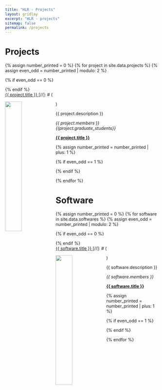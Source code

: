 ```yaml
---
title: "HLR - Projects"
layout: gridlay
excerpt: "HLR - projects"
sitemap: false
permalink: /projects
---
```


# Projects

{% assign number_printed = 0 %}
 {% for project in site.data.projects %}
 {% assign even_odd = number_printed | modulo: 2 %}

{% if even_odd == 0 %}
<div class="row">
{% endif %}

<div class="col-sm-6 clearfix">
<div class="well">
<pubtit><a href="{{ site.url }}{{ site.baseurl }}/projects" style="color: inherit"> {{ project.title }} </a></pubtit>
[//]: # (<p><img src="" class="img-responsive" width="33%" style="float: left"></p>)
<p> {{ project.description }} </p>
<p><em> {{ project.members }} {{project.graduate_students}} </em></p>
<p><strong><a href="{{ project.webpage }}">{{ project.title }}</a></strong></p>
<p> </p>
</div>
 </div>

 
 {% assign number_printed = number_printed | plus: 1 %}

{% if even_odd == 1 %}
</div>
{% endif %}

{% endfor %}


# Software

{% assign number_printed = 0 %}
 {% for software in site.data.softwares %}
 {% assign even_odd = number_printed | modulo: 2 %}

{% if even_odd == 0 %}
<div class="row">
{% endif %}

<div class="col-sm-6 clearfix">
<div class="well">
<pubtit><a href="{{ site.url }}{{ site.baseurl }}/softwares" style="color: inherit"> {{ software.title }} </a></pubtit>
[//]: # (<p><img src="" class="img-responsive" width="33%" style="float: left"></p>)
<p> {{ software.description }} </p>
<p><em> {{ software.members }} </em></p>
<p><strong><a href="{{ software.webpage }}">{{ software.title }}</a></strong></p>
<p> </p>
</div>
 </div>

 
 {% assign number_printed = number_printed | plus: 1 %}

{% if even_odd == 1 %}
</div>
{% endif %}

{% endfor %}

